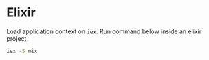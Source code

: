 Elixir
======

Load application context on `iex`. Run command below inside an elixir project.

```bash
iex -S mix
```
